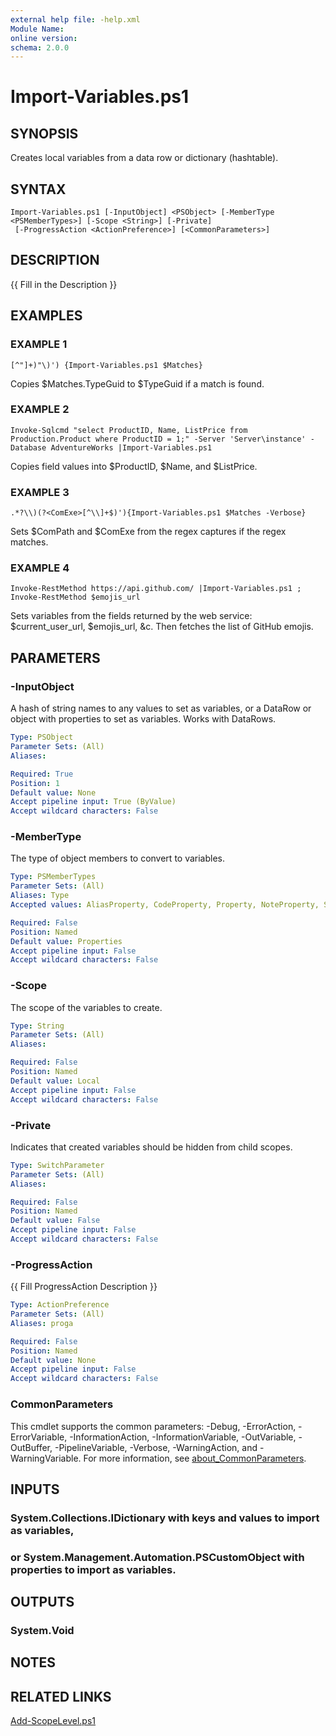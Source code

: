 ```yaml
---
external help file: -help.xml
Module Name:
online version:
schema: 2.0.0
---
```


# Import-Variables.ps1

## SYNOPSIS
Creates local variables from a data row or dictionary (hashtable).

## SYNTAX

```
Import-Variables.ps1 [-InputObject] <PSObject> [-MemberType <PSMemberTypes>] [-Scope <String>] [-Private]
 [-ProgressAction <ActionPreference>] [<CommonParameters>]
```

## DESCRIPTION
{{ Fill in the Description }}

## EXAMPLES

### EXAMPLE 1
```
[^"]+)"\)') {Import-Variables.ps1 $Matches}
```

Copies $Matches.TypeGuid to $TypeGuid if a match is found.

### EXAMPLE 2
```
Invoke-Sqlcmd "select ProductID, Name, ListPrice from Production.Product where ProductID = 1;" -Server 'Server\instance' -Database AdventureWorks |Import-Variables.ps1
```

Copies field values into $ProductID, $Name, and $ListPrice.

### EXAMPLE 3
```
.*?\\)(?<ComExe>[^\\]+$)'){Import-Variables.ps1 $Matches -Verbose}
```

Sets $ComPath and $ComExe from the regex captures if the regex matches.

### EXAMPLE 4
```
Invoke-RestMethod https://api.github.com/ |Import-Variables.ps1 ; Invoke-RestMethod $emojis_url
```

Sets variables from the fields returned by the web service: $current_user_url, $emojis_url, &c.
Then fetches the list of GitHub emojis.

## PARAMETERS

### -InputObject
A hash of string names to any values to set as variables,
or a DataRow or object with properties to set as variables.
Works with DataRows.

```yaml
Type: PSObject
Parameter Sets: (All)
Aliases:

Required: True
Position: 1
Default value: None
Accept pipeline input: True (ByValue)
Accept wildcard characters: False
```

### -MemberType
The type of object members to convert to variables.

```yaml
Type: PSMemberTypes
Parameter Sets: (All)
Aliases: Type
Accepted values: AliasProperty, CodeProperty, Property, NoteProperty, ScriptProperty, PropertySet, Method, CodeMethod, ScriptMethod, Methods, ParameterizedProperty, MemberSet, Event, Dynamic, InferredProperty, Properties, All

Required: False
Position: Named
Default value: Properties
Accept pipeline input: False
Accept wildcard characters: False
```

### -Scope
The scope of the variables to create.

```yaml
Type: String
Parameter Sets: (All)
Aliases:

Required: False
Position: Named
Default value: Local
Accept pipeline input: False
Accept wildcard characters: False
```

### -Private
Indicates that created variables should be hidden from child scopes.

```yaml
Type: SwitchParameter
Parameter Sets: (All)
Aliases:

Required: False
Position: Named
Default value: False
Accept pipeline input: False
Accept wildcard characters: False
```

### -ProgressAction
{{ Fill ProgressAction Description }}

```yaml
Type: ActionPreference
Parameter Sets: (All)
Aliases: proga

Required: False
Position: Named
Default value: None
Accept pipeline input: False
Accept wildcard characters: False
```

### CommonParameters
This cmdlet supports the common parameters: -Debug, -ErrorAction, -ErrorVariable, -InformationAction, -InformationVariable, -OutVariable, -OutBuffer, -PipelineVariable, -Verbose, -WarningAction, and -WarningVariable. For more information, see [about_CommonParameters](http://go.microsoft.com/fwlink/?LinkID=113216).

## INPUTS

### System.Collections.IDictionary with keys and values to import as variables,
### or System.Management.Automation.PSCustomObject with properties to import as variables.
## OUTPUTS

### System.Void
## NOTES

## RELATED LINKS

[Add-ScopeLevel.ps1]()

